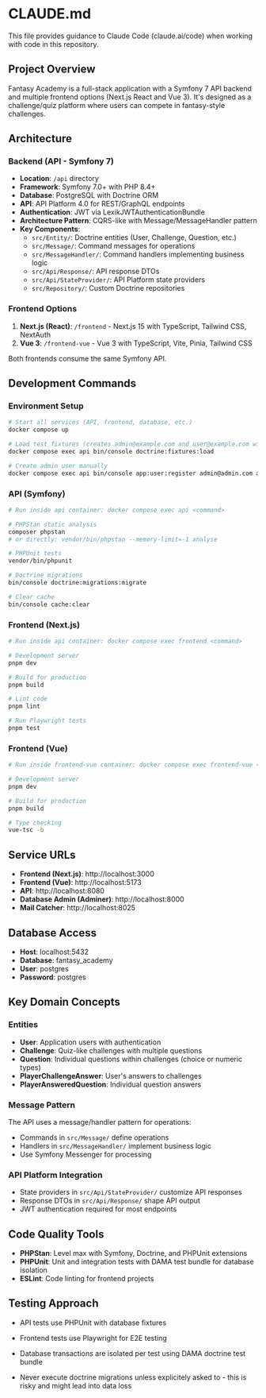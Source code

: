 # CLAUDE.md

This file provides guidance to Claude Code (claude.ai/code) when working with code in this repository.

## Project Overview

Fantasy Academy is a full-stack application with a Symfony 7 API backend and multiple frontend options (Next.js React and Vue 3). It's designed as a challenge/quiz platform where users can compete in fantasy-style challenges.

## Architecture

### Backend (API - Symfony 7)
- **Location**: `/api` directory
- **Framework**: Symfony 7.0+ with PHP 8.4+
- **Database**: PostgreSQL with Doctrine ORM
- **API**: API Platform 4.0 for REST/GraphQL endpoints
- **Authentication**: JWT via LexikJWTAuthenticationBundle
- **Architecture Pattern**: CQRS-like with Message/MessageHandler pattern
- **Key Components**:
  - `src/Entity/`: Doctrine entities (User, Challenge, Question, etc.)
  - `src/Message/`: Command messages for operations
  - `src/MessageHandler/`: Command handlers implementing business logic
  - `src/Api/Response/`: API response DTOs
  - `src/Api/StateProvider/`: API Platform state providers
  - `src/Repository/`: Custom Doctrine repositories 

### Frontend Options
1. **Next.js (React)**: `/frontend` - Next.js 15 with TypeScript, Tailwind CSS, NextAuth
2. **Vue 3**: `/frontend-vue` - Vue 3 with TypeScript, Vite, Pinia, Tailwind CSS

Both frontends consume the same Symfony API.

## Development Commands

### Environment Setup
```bash
# Start all services (API, frontend, database, etc.)
docker compose up

# Load test fixtures (creates admin@example.com and user@example.com with password 'pass')
docker compose exec api bin/console doctrine:fixtures:load

# Create admin user manually
docker compose exec api bin/console app:user:register admin@admin.com admin
```

### API (Symfony)

```bash
# Run inside api container: docker compose exec api <command>

# PHPStan static analysis
composer phpstan
# or directly: vendor/bin/phpstan --memory-limit=-1 analyse

# PHPUnit tests
vendor/bin/phpunit

# Doctrine migrations
bin/console doctrine:migrations:migrate

# Clear cache
bin/console cache:clear
```

### Frontend (Next.js)
```bash
# Run inside api container: docker compose exec frontend <command>

# Development server
pnpm dev

# Build for production
pnpm build

# Lint code
pnpm lint

# Run Playwright tests
pnpm test
```

### Frontend (Vue)
```bash
# Run inside frontend-vue container: docker compose exec frontend-vue <command>

# Development server
pnpm dev

# Build for production
pnpm build

# Type checking
vue-tsc -b
```

## Service URLs
- **Frontend (Next.js)**: http://localhost:3000
- **Frontend (Vue)**: http://localhost:5173
- **API**: http://localhost:8080
- **Database Admin (Adminer)**: http://localhost:8000
- **Mail Catcher**: http://localhost:8025

## Database Access
- **Host**: localhost:5432
- **Database**: fantasy_academy
- **User**: postgres
- **Password**: postgres

## Key Domain Concepts

### Entities
- **User**: Application users with authentication
- **Challenge**: Quiz-like challenges with multiple questions
- **Question**: Individual questions within challenges (choice or numeric types)
- **PlayerChallengeAnswer**: User's answers to challenges
- **PlayerAnsweredQuestion**: Individual question answers

### Message Pattern
The API uses a message/handler pattern for operations:
- Commands in `src/Message/` define operations
- Handlers in `src/MessageHandler/` implement business logic
- Use Symfony Messenger for processing

### API Platform Integration
- State providers in `src/Api/StateProvider/` customize API responses
- Response DTOs in `src/Api/Response/` shape API output
- JWT authentication required for most endpoints

## Code Quality Tools
- **PHPStan**: Level max with Symfony, Doctrine, and PHPUnit extensions
- **PHPUnit**: Unit and integration tests with DAMA test bundle for database isolation
- **ESLint**: Code linting for frontend projects

## Testing Approach
- API tests use PHPUnit with database fixtures
- Frontend tests use Playwright for E2E testing
- Database transactions are isolated per test using DAMA doctrine test bundle

- Never execute doctrine migrations unless explicitely asked to - this is risky and might lead into data loss
